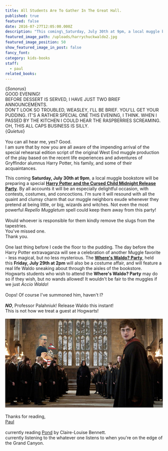 ```yaml
---
title: All Students Are To Gather In The Great Hall.
published: true
featured: false
date: 2016-07-27T12:05:00.000Z
description: "This coming\_Saturday, July 30th at 9pm, a local muggle bookstore will be preparing a special Harry Potter and the Cursed Child Midnight Release Party."
featured_image_path: /uploads/harrychuckwaldo2.jpg
featured_image_position: 50
show_featured_image_in_post: false
fancy_font:
category: kids-books
staff:
  - paul
related_books:
---
```



{*Sonorus*}
<br>GOOD EVENING!&nbsp;
<br>BEFORE DESSERT IS SERVED, I HAVE JUST TWO BRIEF ANNOUNCEMENTS.&nbsp;
<br>DON'T LOOK SO TROUBLED, WEASLEY, I'LL BE BRIEF. YOU'LL GET YOUR PUDDING. IT'S A RATHER SPECIAL ONE THIS EVENING, I THINK. WHEN I PASSED BY THE KITCHEN I COULD HEAR THE RASPBERRIES SCREAMING.&nbsp;
<br>OH, THIS ALL CAPS BUSINESS IS SILLY.
<br>{*Quietus*}
<br>
<br>You can all hear me, yes? Good.
<br>I am sure that by now you are all aware of the impending arrival of the special rehearsal edition script of the original West End muggle production of the play based on the recent life experiences and adventures of Gryffindor alumnus Harry Potter, his family, and some of their acquaintances.&nbsp;

This coming&nbsp;**Saturday, July 30th at 9pm**, a local muggle bookstore will be preparing a special [**Harry Potter and the Cursed Child Midnight Release Party**](https://www.brooklinebooksmith.com/events/2016-07/release-party-for--harry-potter-and-the-cursed-child/). By all accounts it will be an especially delightful occasion, with contests, costumes, and concoctions. I'm sure it will resound with all the quaint and clumsy charm that our muggle neighbors exude whenever they pretend at being little, or big, wizards and witches. Not even the most powerful&nbsp;*Repello Muggletum*&nbsp;spell could keep them away from this party!&nbsp;
<br>
<br>Would whoever is responsible for them kindly remove the slugs from the tapestries.&nbsp;
<br>You've missed one.&nbsp;
<br>Thank you.&nbsp;
<br>
<br>One last thing before I cede the floor to the pudding. The day before the Harry Potter extravaganza will see a celebration of another Muggle favorite - less magical, but no less mysterious. The&nbsp;**[Where's Waldo? Party](https://www.brooklinebooksmith.com/events/2016-07/wheres-waldo--party/)**, held this&nbsp;**Friday, July 29th at 2pm**&nbsp;will also be a costume affair, and will feature a real life Waldo sneaking about through the aisles of the bookstore. Hogwarts students who wish to attend the&nbsp;**Where's Waldo? Party** may do so if they wish, but no wands allowed! It wouldn't be fair to the muggles if we just&nbsp;*Accio Waldo*!&nbsp;
<br>
<br>Oops! Of course I've summoned him, haven't I?
<br>
<br>***NO***, Professor Palahniuk! Release Waldo this instant!&nbsp;
<br>This is not how we treat a guest at Hogwarts!
<br>
<br>![](/uploads/versions/harrychuckwaldo---x----760-428x---.jpg)
<br>
<br>Thanks for reading,
<br>[Paul](https://www.ptpainter.com/)
<br>
<br>currently reading&nbsp;[Pond](https://www.brooklinebooksmith-shop.com/book/9780399575891)&nbsp;by Claire-Louise Bennett.
<br>currently listening to the whatever one listens to when you're on the edge of the Grand Canyon.